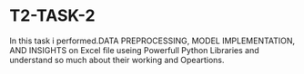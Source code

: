 # T2-TASK-2
In this task i performed.DATA PREPROCESSING, MODEL IMPLEMENTATION, AND INSIGHTS on Excel file useing Powerfull Python Libraries and understand so much about their working and Opeartions.
